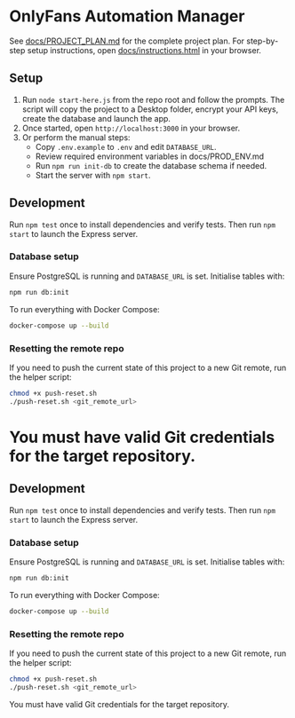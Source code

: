 # OnlyFans Automation Manager

See [docs/PROJECT_PLAN.md](docs/PROJECT_PLAN.md) for the complete project plan.
For step-by-step setup instructions, open [docs/instructions.html](docs/instructions.html) in your browser.

## Setup
1. Run `node start-here.js` from the repo root and follow the prompts. The script will copy the project to a Desktop folder, encrypt your API keys, create the database and launch the app.
2. Once started, open `http://localhost:3000` in your browser.
3. Or perform the manual steps:
   - Copy `.env.example` to `.env` and edit `DATABASE_URL`.
   - Review required environment variables in docs/PROD_ENV.md
   - Run `npm run init-db` to create the database schema if needed.
   - Start the server with `npm start`.

## Development

Run `npm test` once to install dependencies and verify tests.
Then run `npm start` to launch the Express server.

### Database setup

Ensure PostgreSQL is running and `DATABASE_URL` is set. Initialise tables with:
```bash
npm run db:init
```

To run everything with Docker Compose:
```bash
docker-compose up --build
```

### Resetting the remote repo

If you need to push the current state of this project to a new Git remote, run
the helper script:

```bash
chmod +x push-reset.sh
./push-reset.sh <git_remote_url>
```

You must have valid Git credentials for the target repository.
=======
## Development

Run `npm test` once to install dependencies and verify tests.
Then run `npm start` to launch the Express server.

### Database setup

Ensure PostgreSQL is running and `DATABASE_URL` is set. Initialise tables with:
```bash
npm run db:init
```

To run everything with Docker Compose:
```bash
docker-compose up --build
```

### Resetting the remote repo

If you need to push the current state of this project to a new Git remote, run
the helper script:

```bash
chmod +x push-reset.sh
./push-reset.sh <git_remote_url>
```

You must have valid Git credentials for the target repository.
